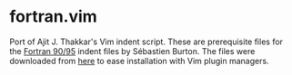 # fortran.vim
Port of Ajit J. Thakkar's Vim indent script.
These are prerequisite files for the [Fortran 90/95](https://github.com/vim-scripts/fortran.vim) indent files
by Sébastien Burton.
The files were downloaded from [here](http://www2.unb.ca/~ajit/download.htm)
to ease installation with Vim plugin managers.
